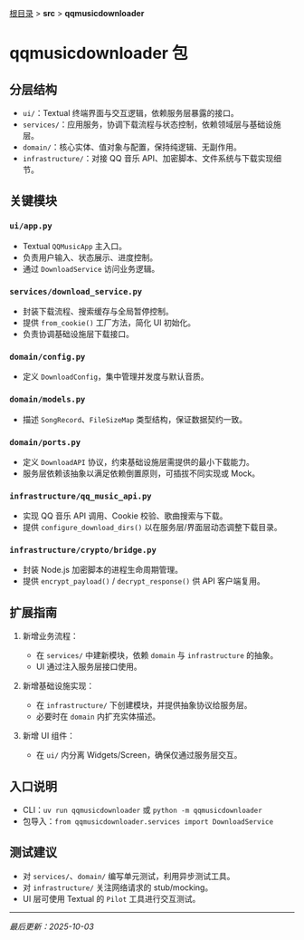 [根目录](../../CLAUDE.md) > **src** > **qqmusicdownloader**

# qqmusicdownloader 包

## 分层结构

- `ui/`：Textual 终端界面与交互逻辑，依赖服务层暴露的接口。
- `services/`：应用服务，协调下载流程与状态控制，依赖领域层与基础设施层。
- `domain/`：核心实体、值对象与配置，保持纯逻辑、无副作用。
- `infrastructure/`：对接 QQ 音乐 API、加密脚本、文件系统与下载实现细节。

## 关键模块

### `ui/app.py`
- Textual `QQMusicApp` 主入口。
- 负责用户输入、状态展示、进度控制。
- 通过 `DownloadService` 访问业务逻辑。

### `services/download_service.py`
- 封装下载流程、搜索缓存与全局暂停控制。
- 提供 `from_cookie()` 工厂方法，简化 UI 初始化。
- 负责协调基础设施层下载接口。

### `domain/config.py`
- 定义 `DownloadConfig`，集中管理并发度与默认音质。

### `domain/models.py`
- 描述 `SongRecord`、`FileSizeMap` 类型结构，保证数据契约一致。

### `domain/ports.py`
- 定义 `DownloadAPI` 协议，约束基础设施层需提供的最小下载能力。
- 服务层依赖该抽象以满足依赖倒置原则，可插拔不同实现或 Mock。

### `infrastructure/qq_music_api.py`
- 实现 QQ 音乐 API 调用、Cookie 校验、歌曲搜索与下载。
- 提供 `configure_download_dirs()` 以在服务层/界面层动态调整下载目录。

### `infrastructure/crypto/bridge.py`
- 封装 Node.js 加密脚本的进程生命周期管理。
- 提供 `encrypt_payload()` / `decrypt_response()` 供 API 客户端复用。

## 扩展指南

1. 新增业务流程：
   - 在 `services/` 中建新模块，依赖 `domain` 与 `infrastructure` 的抽象。
   - UI 通过注入服务层接口使用。

2. 新增基础设施实现：
   - 在 `infrastructure/` 下创建模块，并提供抽象协议给服务层。
   - 必要时在 `domain` 内扩充实体描述。

3. 新增 UI 组件：
   - 在 `ui/` 内分离 Widgets/Screen，确保仅通过服务层交互。

## 入口说明

- CLI：`uv run qqmusicdownloader` 或 `python -m qqmusicdownloader`
- 包导入：`from qqmusicdownloader.services import DownloadService`

## 测试建议

- 对 `services/`、`domain/` 编写单元测试，利用异步测试工具。
- 对 `infrastructure/` 关注网络请求的 stub/mocking。
- UI 层可使用 Textual 的 `Pilot` 工具进行交互测试。

---

*最后更新：2025-10-03*
